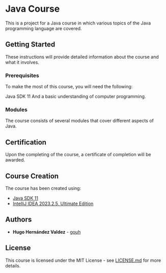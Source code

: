 # Java Course

This is a project for a Java course in which various topics of the Java programming language are covered.

## Getting Started

These instructions will provide detailed information about the course and what it involves.

### Prerequisites

To make the most of this course, you will need the following:

Java SDK 11 And a basic understanding of computer programming.

### Modules

The course consists of several modules that cover different aspects of Java.

## Certification

Upon the completing of the course, a certificate of completion will be awarded.

## Course Creation

The course has been created using:

* [Java SDK 11](https://learn.microsoft.com/es-es/java/openjdk/download#openjdk-11)
* [IntelliJ IDEA 2023.2.5, Ultimate Edition](https://www.jetbrains.com/idea/)

## Authors

* **Hugo Hernández Valdez** - [gouh](https://github.com/gouh)

## License

This course is licensed under the MIT License - see [LICENSE.md](LICENSE.md) for more details.